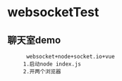 # websocketTest

## 聊天室demo

          websocket+node+socket.io+vue
         1.启动node index.js
         2.开两个浏览器

